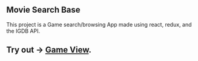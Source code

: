 
## Movie Search Base

This project is a Game search/browsing App made using react, redux, and the IGDB API.

## Try out -> [Game View](#).